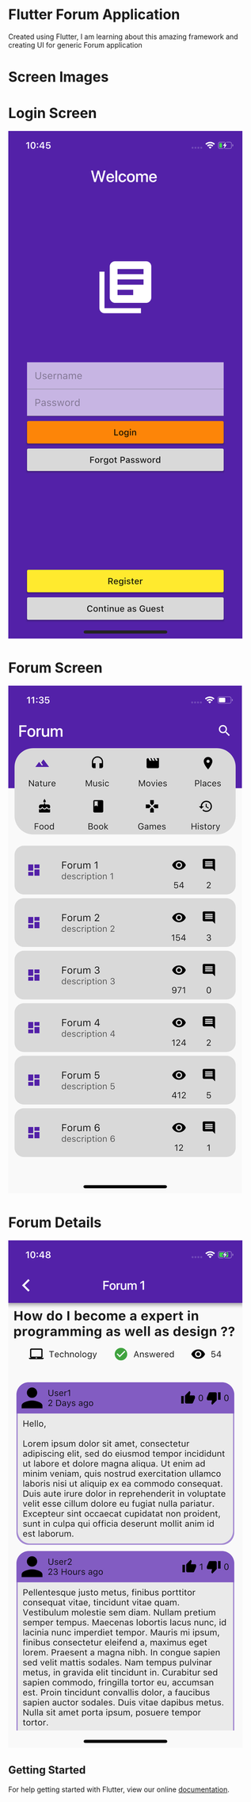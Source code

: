 # Flutter Forum Application

Created using Flutter, I am learning about this amazing framework and creating UI for generic Forum application


# Screen Images

# Login Screen 
![Image of login screen](flutter_02.png)

# Forum Screen
![Image of login screen](flutter_01.png)

# Forum Details
![Image of login screen](flutter_03.png)

## Getting Started

For help getting started with Flutter, view our online
[documentation](https://flutter.io/).
